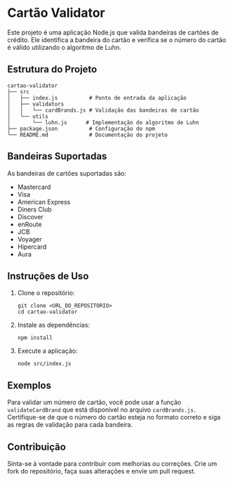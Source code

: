 # Cartão Validator

Este projeto é uma aplicação Node.js que valida bandeiras de cartões de crédito. Ele identifica a bandeira do cartão e verifica se o número do cartão é válido utilizando o algoritmo de Luhn.

## Estrutura do Projeto

```
cartao-validator
├── src
│   ├── index.js          # Ponto de entrada da aplicação
│   ├── validators
│   │   └── cardBrands.js # Validação das bandeiras de cartão
│   └── utils
│       └── luhn.js      # Implementação do algoritmo de Luhn
├── package.json          # Configuração do npm
└── README.md             # Documentação do projeto
```

## Bandeiras Suportadas

As bandeiras de cartões suportadas são:

- Mastercard
- Visa
- American Express
- Diners Club
- Discover
- enRoute
- JCB
- Voyager
- Hipercard
- Aura

## Instruções de Uso

1. Clone o repositório:
   ```
   git clone <URL_DO_REPOSITORIO>
   cd cartao-validator
   ```

2. Instale as dependências:
   ```
   npm install
   ```

3. Execute a aplicação:
   ```
   node src/index.js
   ```

## Exemplos

Para validar um número de cartão, você pode usar a função `validateCardBrand` que está disponível no arquivo `cardBrands.js`. Certifique-se de que o número do cartão esteja no formato correto e siga as regras de validação para cada bandeira.

## Contribuição

Sinta-se à vontade para contribuir com melhorias ou correções. Crie um fork do repositório, faça suas alterações e envie um pull request.
